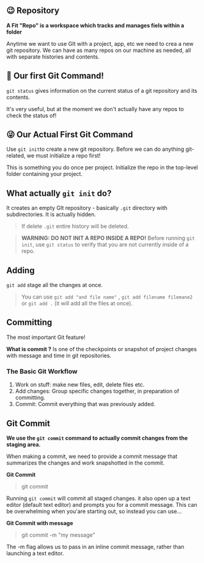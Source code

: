 ## 😉 Repository
**A Fit "Repo" is a workspace which tracks and manages fiels within a folder**

Anytime we want to use GIt with a project, app, etc we need to crea a new git repository. We can have as many repos on our machine as needed, all with separate histories and contents.

## 🤫 Our first Git Command!

`git status` gives information on the current status of a git repository and its contents.

It's very useful, but at the moment we don't actually have any repos to check the status of!

## 😜 Our Actual First Git Command

Use `git init`to create a new git repository. Before we can do anything git-related, we must initialize a repo first!

This is something you do once per project. Initialize the repo in the top-level folder containing your project. 

## What actually `git init` do?

It creates an empty GIt repository - basically `.git` directory with subdirectories. It is actually hidden. 
> If delete `.git` entire history will be deleted.

> **WARNING: DO NOT INIT A REPO INSIDE A REPO!** Before running `git init`, use `git status` to verify that you are not currently inside of a repo.


## Adding

`git add` stage all the changes at once.

> You can use `git add "and file name"` , `git add filename filemane2` or `git add .` (it will add all the files at once).

## Committing
The most important Git feature!

**What is commit ?**
Is one of the checkpoints or snapshot of project changes with message and time in git repositories.  

### The Basic Git Workflow
1. Work on stuff: make new files, edit, delete files etc.
2. Add changes: Group specific changes together, in preparation of committing.
3. Commit: Commit everything that was previously added.

## Git Commit

**We use the `git commit` command to actually commit changes from the staging area.**

When making a commit, we need to provide a commit message that summarizes the changes and work snapshotted in the commit.

**Git Commit**

> git commit

Running `git commit` will commit all staged changes. it also open up a text editor (default text editor) and prompts you for a commit message.
This can be overwhelming when you'are starting out, so instead you can use...

**Git Commit with message**

> git commit -m "my message"

The -m flag allows us to pass in an inline commit message, rather than launching a text editor.

